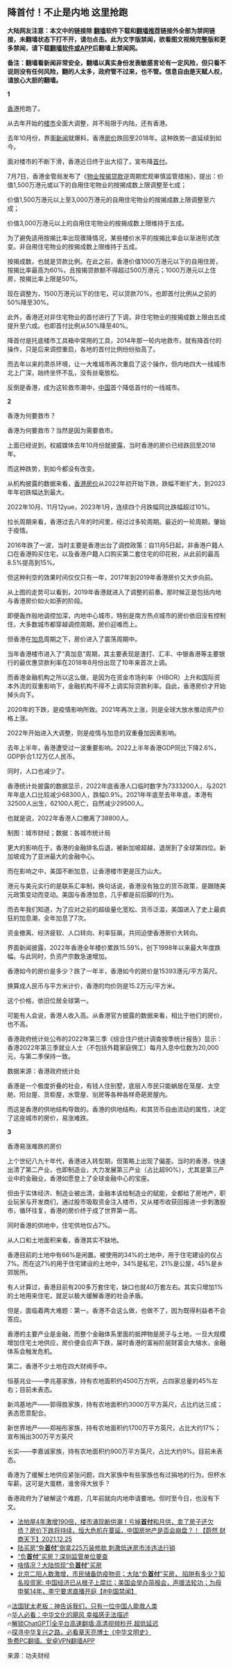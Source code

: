  <!-- 面包屑导航 --> <h2>降首付！不止是内地 这里抢跑</h2> <p class="notice"><b>大陆网友注意：本文中的链接除 <a href="https://github.com/bannedbook/fanqiang" >翻墙</a>软件下载和<a href="https://github.com/killgcd/justmysocks/blob/master/README.md">翻墙推荐</a>链接外全部为禁网链接，未翻墙状态下打不开，请勿点击。此为文字版禁闻，欲看图文视频完整版和更多禁闻，请下载<a href="https://github.com/bannedbook/fanqiang">翻墙软件或APP</a>后翻墙上禁闻网。</p><p>备注：翻墙看新闻非常安全，翻墙以真实身份发表敏感言论有一定风险，但只看不说则没有任何风险，翻的人太多，政府管不过来，也不管。信息自由是天赋人权，请放心大胆的翻墙。</b></p>  <div class="entry"> <p><strong>1</strong></p> <p><a href="https://www.bannedbook.org/bnews/tag/%e9%a6%99%e6%b8%af/" class="st_tag internal_tag" rel="tag" title="标签 香港 下的日志">香港</a>抢跑了。</p> <p>从去年开始的<a href="https://www.bannedbook.org/bnews/tag/%e6%a5%bc%e5%b8%82/" class="st_tag internal_tag" rel="tag" title="标签 楼市 下的日志">楼市</a>全面大调整，并不局限于内陆，还有香港。</p> <p>去年10月份，界面<span class='wp_keywordlink_affiliate'><a href="https://www.bannedbook.org/" title="新闻">新闻</a></span>就爆料，香港<a href="https://www.bannedbook.org/bnews/tag/%E6%88%BF%E4%BB%B7/" class="st_tag internal_tag" rel="tag" title="标签 房价 下的日志">房价</a>跌回至2018年。这种跌势一直延续到如今。</p> <p>面对楼市的不断下滑，香港近日终于出大招了，宣布降<a href="https://www.bannedbook.org/bnews/tag/%E9%A6%96%E4%BB%98/" class="st_tag internal_tag" rel="tag" title="标签 首付 下的日志">首付</a>。</p> <p>7月7日，香港金管局发布了《<a href="https://www.bannedbook.org/bnews/tag/%E7%89%A9%E4%B8%9A/" class="st_tag internal_tag" rel="tag" title="标签 物业 下的日志">物业</a><a href="https://www.bannedbook.org/bnews/tag/%E6%8C%89%E6%8F%AD/" class="st_tag internal_tag" rel="tag" title="标签 按揭 下的日志">按揭</a><a href="https://www.bannedbook.org/bnews/tag/%E8%B4%B7%E6%AC%BE/" class="st_tag internal_tag" rel="tag" title="标签 贷款 下的日志">贷款</a>逆周期宏观审慎监管措施》，提出：价值1,500万港元或以下的自用住宅物业的按揭成数上限调整至七成；</p> <p>价值1,500万港元以上至3,000万港元的自用住宅物业的按揭成数上限调整至六成；</p> <p>价值3,000万港元以上的自用住宅物业的按揭成数上限维持于五成。</p> <p>为了避免适用按揭比率出现骤降情况，某些楼价水平的按揭比率会以渐进形式改变。非自用住宅物业的按揭成数上限维持于五成。</p> <p>按揭成数，也就是贷款比例。在此之前，香港价值1000万港元以下的自用住房，按揭比率最高为60%，且按揭贷款额不得超过500万港元；1000万港元以上住房，按揭比率上限是50%。</p> <p>现在调整为，1500万港元以下的住宅，可以贷款70%，也即首付比例从之前的50%降至30%。</p> <p>此外，香港还对非住宅物业的首付进行了下调，非住宅物业的按揭成数上限由五成提升至六成。也即首付比例从50%降至40%。</p> <p>降首付是托底楼市工具箱中常用的工具，2014年那一轮内地救市，就有降首付的操作，只是后来调控重启，各地的首付比例纷纷抬高了。</p> <p>而去年以来的肃杀环境，让一大堆城市再次重启了这个操作，但内地四大一线城市北上广深，始终坐怀不乱，没有丝毫放松。</p> <p>反倒是香港，成为这轮救市潮中，<span class='wp_keywordlink_affiliate'><a href="https://www.bannedbook.org/" title="中国" target="_blank">中国</a></span>首个降低首付的一线城市。</p> <p><strong>2</strong></p> <p>香港为何要救市？</p> <p>香港为何要救市？当然是因为需要救市。</p> <p>上面已经说到，权威媒体去年10月份就披露，当时香港的房价已经跌回至2018年。</p> <p>而这种跌势，到如今都没有改变。</p> <p>从机构披露的数据来看，<a href="https://www.bannedbook.org/bnews/tag/%E9%A6%99%E6%B8%AF%E6%88%BF%E4%BB%B7/" class="st_tag internal_tag" rel="tag" title="标签 香港房价 下的日志">香港房价</a>从2022年初开始下跌，跌幅不断扩大，到2023年年初跌幅达到最大。</p> <p>2022年10月、11月12yue，2023年1月，连续四个月跌幅同比跌幅超过10%。</p> <p>拉长周期来看，香港过去八年的时间里，经过过多轮周期。最近的一轮周期，肇始于疫情。</p> <p>2016年跌了一波，当时主要是香港出台了调控政策：自11月5日起，非香港户籍人口在香港购买住宅，以及香港户籍人口购买第二套住宅的印花税，从此前的最高8.5%提高到15%。</p> <p>但这种利空的效果时间仅仅只有一年，2017年到2019年香港房价又大步向前。</p> <p>从上图的走势可以看到，2019年香港就进入了调整的前奏。那时候正是包括内地与香港房价如火如荼的阶段。</p> <p>即便轰炸般地调控加深，内地中心城市，特别是南方热点城市的房价依旧没有控制住，大多数城市都穿越调控周期，房价迎难而上。</p> <p>但香港在<a href="https://www.bannedbook.org/bnews/tag/%e5%8a%a0%e6%81%af/" class="st_tag internal_tag" rel="tag" title="标签 加息 下的日志">加息</a>周期之下，房价进入了震荡周期中。</p> <p>当年香港楼市进入了“真加息”周期，其主要表现是渣打、汇丰、中银香港等主要银行的最优惠贷款利率在2018年8月份出现了10年来首次上调。</p> <p>而香港金融机构之所以这么做，是因为在资金市场利率（HIBOR）上升和国际资本外流的双重影响下，金融机构不得不上调实际贷款利率。自此，香港房价才开始掉头向下。</p> <p>2020年的下跌，是疫情影响所致。2021年再次上涨，则是全球大放水推动资产价格上涨。</p> <p>2022年开始进入大调整，则是疫情与加息的双重叠加因素影响。</p> <p>去年上半年，香港遭受过一波重要影响。2022上半年香港GDP同比下降2.6%，GDP折合1.12万亿人民币。</p> <p>同时，人口也减少了。</p>  <p>香港统计处披露的数据显示，2022年底香港人口临时数字为7333200人，与2021年年底人口比较减少68300人，跌幅0.9%。2021年年底至去年年底，本港有32500人出生，62100人死亡，自然减少29500人。</p> <p>也就是说，2022年香港人口撤离了38800人。</p> <p>制图：城市财经；数据：各城市统计局</p> <p>更大的影响在于，香港的金融排名后退，被新加坡超越，退居到了全球第四位。新加坡成为了亚洲最大的金融中心。</p> <p>而在影响之中，美国不断加息，让香港楼市更是压力山大。</p> <p>港元与美元实行的是联系汇率制，换句话说，香港没有独立的货币政策，是跟随美元政策变动而变动。美国与香港加息，几乎都是前后脚的行为。</p> <p>而去年我们知道，为了应对之前的超级量化宽松、货币泛滥，美国进入了史上最疯狂的加息潮，全年加息了7次。</p> <p>资金撤离、经济疲软、人口转向、利率狂飙，共同迫使香港房价大转向。</p> <p>界面新闻披露，2022年香港全年楼价累跌15.59%，创下1998年以来最大年度跌幅。与此同时，负资产宗数急速增加。</p> <p>香港如今的房价是多少？跌了一年半，香港如今的房价是15393港元/平方英尺。</p> <p>换算成人民币与平方米计价，香港的均价则是15.2万元/平方米。</p> <p>这个价格，依旧位居全球第一。</p> <p>可能有人会说，香港人收入高。从香港官方披露的数据来看，相比于他们的房价，也不高。</p> <p>香港政府统计处公布的2022年第三季《综合住户统计调查按季统计报告》显示：香港2022年第三季就业人士（不包括外籍家庭佣工）每月入息中位数为20,000元，与第二季保持一致。</p> <p>数据来源：香港政府统计处</p> <p>香港是一个极度折叠的社会，有钱人住别墅，底层人市民只能蜗居在笼屋、太空舱、阳台屋、货柜屋，水管屋、㓥房等各种各样奇葩房屋内。</p> <p>而这是香港的供地结构导致的。香港的供地结构，和其货币自由流动的属性，决定了这座城市的房价，易涨难跌。</p>  <p><strong>3</strong></p> <p>香港易涨难跌的房价</p> <p>上个世纪八九十年代，香港进入转型期，但策略上出现了偏差。当时的香港，快速出清了第二产业，也即制造业，大力发展第三产业（占比超90%），尤其是第三产业中的金融业，香港如愿登上了全球金融中心的宝座。</p> <p>但由于实体经济、制造业被出清，金融本该给制造业的赋能，全都给了房地产，职业玩家与开发商们，通过股市吸取资金注入楼市，又从楼市收获回报进一步刺激股市，循环往复，香港的房价终于成了世界第一高。</p> <p>同时香港的供地中，住宅供地仅占7%。</p> <p>从人口和土地面积来看，香港其实不缺地。</p> <p>香港目前的土地中有66%是闲置。被使用的34%的土地中，用于住宅建设的仅占7%。而在这7%的用于住宅建设的土地中，34%是私宅，21%是公屋，45%是乡郊居所。</p> <p>有人计算过，香港目前有200多万套住宅，缺口也就40万套左右。其实只增加1%的土地用来住宅，就足以极大缓解香港的社会矛盾。</p> <p>但是，面临着两大难题：第一。香港不会这么做，也做不了，因为既得利益者不会答应。</p> <p>香港的主要产业是金融，而整个金融体系里面的抵押物是房子与土地，一旦大规模增加住宅土地供应，房价便会应声下跌，届时香港的富裕阶层财富会大缩水，金融体系会触发危机。</p> <p>第二，香港不少土地在四大财阀手中。</p> <p>恒基兆业——李兆基家族，持有农地面积约4500万方呎，占四家总量的45%左右；目前未表态。</p> <p>新鸿基地产——郭得胜家族，持有农地面积约3000万平方英尺，占比约达三成；表态愿意配合。</p> <p>新世界地产——郑裕彤家族，持有农地面积约1700万平方英尺，占比大约17%；宣布捐出300万平方英尺</p> <p>长实——李嘉诚家族，持有农地面积约900万平方英尺，占比大约9%。目前未表态。</p> <p>香港为了缓解土地供应紧张问题，四大家族中有些家族也有过捐地的行为，但杯水车薪。这可是大蛋糕，谁舍得大放手？</p> <p>香港政府为了破解这个难题，几年前就向内地申请要地。但时至今日，也没有下文。</p>  <!--<div id="taboola-mid-1"></div>--><ul class='op-related-articles' title='相关阅读'> <li><a href='https://www.bannedbook.org/bnews/sohnews/20230622/1899394.html' target='_blank'>法拍屋4年激增190倍，楼市涌现断供潮！亏掉<b>首付</b>和月供，卖了房子还欠债？房价下跌将持续，恒大危机在蔓延，中国房地产是否会崩盘？！【蔚然 财商天下】2021.12.25</a></li> <li><a href='https://www.bannedbook.org/bnews/topimagenews/20230528/1889869.html' target='_blank'>陆买房“免<b>首付</b>”倒拿225万装修款 刺激低迷房市涉违法行销</a></li> <li><a href='https://www.bannedbook.org/bnews/headline/20230527/1889386.html' target='_blank'>“负<b>首付</b>”买房？深圳监管单位要查</a></li> <li><a href='https://www.bannedbook.org/bnews/bannedvideo/20230525/1888619.html' target='_blank'>啥情况？大陆惊现“负<b>首付</b>”买房</a></li> <li><a href='https://www.bannedbook.org/bnews/bannedvideo/20230525/1888461.html' target='_blank'>北京二阳人数激增，市民储备防疫物资；大陆“负<b>首付</b>”买房， 陷阱有多少？知名投资家: 中国经济已从根子上腐烂；美国会举办简报会，声援法轮功；为母申冤14年，李宁要求直播开庭【#中国禁闻】</a></li> </ul> <p class="texttj"> 🔥<a href="https://www.bannedbook.org/bnews/ssgc/20230219/1850782.html" target="_blank">法国犹太老板：神告诉我们，只有一位中国人能救人类</a><br/> 🔥<a href="https://www.bannedbook.org/bnews/comments/20220220/1694796.html" target="_blank">华人必看：中华文化的飓风 幸福感无法描述</a><br/> 🔥<a href="https://github.com/bannedbook/fanqiang/wiki/V2ray%E6%9C%BA%E5%9C%BA" target="_blank">解锁ChatGPT|全平台高速翻墙:高清视频秒开,超低延迟</a><br/> 🔥<a href="https://www.bannedbook.org/bnews/comments/20220808/1768773.html" target="_blank">探寻中华复兴之路，必看章天亮博士《中华文明史》</a><br/> <a href="https://github.com/bannedbook/fanqiang/wiki/%E7%A6%81%E9%97%BB%E7%BD%91%E5%AE%89%E5%8D%93%E7%BF%BB%E5%A2%99%E6%96%B0%E9%97%BBAPP" target="_blank">免费PC翻墙、安卓VPN翻墙APP</a><br/> </p><p class="src-info">来源：功夫财经 </p><a name='sharetosocial'></a> <div style="margin-bottom:5px;padding-bottom:5px;clear:both"> <div id="archive-pix-1" class="banner-ads"> <!-- AuctionX Display platform tag START --> <div id="27602x728x90x621x_ADSLOT1" clicktrack="%%CLICK_URL_ESC%%"></div>  <!-- AuctionX Display platform tag END --> </div> <div id="archive-pix-2" class="banner-ads"> <!-- AuctionX Display platform tag START --> <div id="27556x300x250x621x_ADSLOT1" clicktrack="%%CLICK_URL_ESC%%" style="margin:0 auto;text-align:center"></div>  <!-- AuctionX Display platform tag END --> </div> </div>  <div id="archive-pix-1" class="banner-ads"> <!-- AuctionX Display platform tag START --> <div id="27603x728x90x621x_ADSLOT1" clicktrack="%%CLICK_URL_ESC%%"></div>  <!-- AuctionX Display platform tag END --> </div> </div><!--END ENTRY--> 